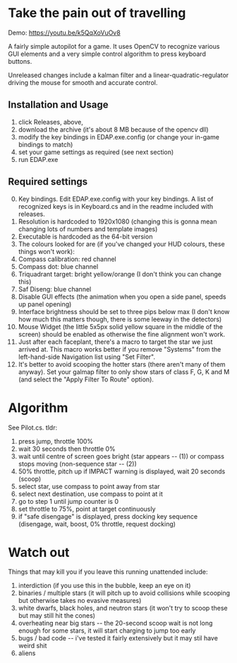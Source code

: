 # Take the pain out of travelling

Demo: https://youtu.be/k5QqXoVuOv8

A fairly simple autopilot for a game. It uses OpenCV to recognize various GUI elements and a very simple control algorithm to press keyboard buttons.

Unreleased changes include a kalman filter and a linear-quadratic-regulator driving the mouse for smooth and accurate control.

## Installation and Usage

1. click Releases, above, 
2. download the archive (it's about 8 MB because of the opencv dll) 
3. modify the key bindings in EDAP.exe.config (or change your in-game bindings to match)
3. set your game settings as required (see next section)
3. run EDAP.exe

## Required settings

0. Key bindings. Edit EDAP.exe.config with your key bindings. A list of recognized keys is in Keyboard.cs and in the readme included with releases.
1. Resolution is hardcoded to 1920x1080 (changing this is gonna mean changing lots of numbers and template images)
2. Executable is hardcoded as the 64-bit version
3. The colours looked for are (if you've changed your HUD colours, these things won't work):
  1. Compass calibration: red channel
  2. Compass dot: blue channel
  3. Triquadrant target: bright yellow/orange (I don't think you can change this)
  4. Saf Diseng: blue channel
4. Disable GUI effects (the animation when you open a side panel, speeds up panel opening)
5. Interface brightness should be set to three pips below max (I don't know how much this matters though, there is some leeway in the detectors)
6. Mouse Widget (the little 5x5px solid yellow square in the middle of the screen) should be enabled as otherwise the fine alignment won't work.
7. Just after each faceplant, there's a macro to target the star we just arrived at. This macro works better if you remove "Systems" from the left-hand-side Navigation list using "Set Filter".
8. It's better to avoid scooping the hotter stars (there aren't many of them anyway). Set your galmap filter to only show stars of class F, G, K and M (and select the "Apply Filter To Route" option).

# Algorithm

See Pilot.cs. tldr: 

1. press jump, throttle 100%
2. wait 30 seconds then throttle 0%
3. wait until centre of screen goes bright (star appears -- (1)) or compass stops moving (non-sequence star -- (2))
  1. 50% throttle, pitch up if IMPACT warning is displayed, wait 20 seconds (scoop)
  2. select star, use compass to point away from star
4. select next destination, use compass to point at it
5. go to step 1 until jump counter is 0
6. set throttle to 75%, point at target continuously
7. if "safe disengage" is displayed, press docking key sequence (disengage, wait, boost, 0% throttle, request docking)

# Watch out

Things that may kill you if you leave this running unattended include:

1. interdiction (if you use this in the bubble, keep an eye on it)
2. binaries / multiple stars (it will pitch up to avoid collisions while scooping but otherwise takes no evasive measures)
3. white dwarfs, black holes, and neutron stars (it won't try to scoop these but may still hit the cones)
4. overheating near big stars -- the 20-second scoop wait is not long enough for some stars, it will start charging to jump too early
5. bugs / bad code -- i've tested it fairly extensively but it may stil have weird shit
6. aliens
